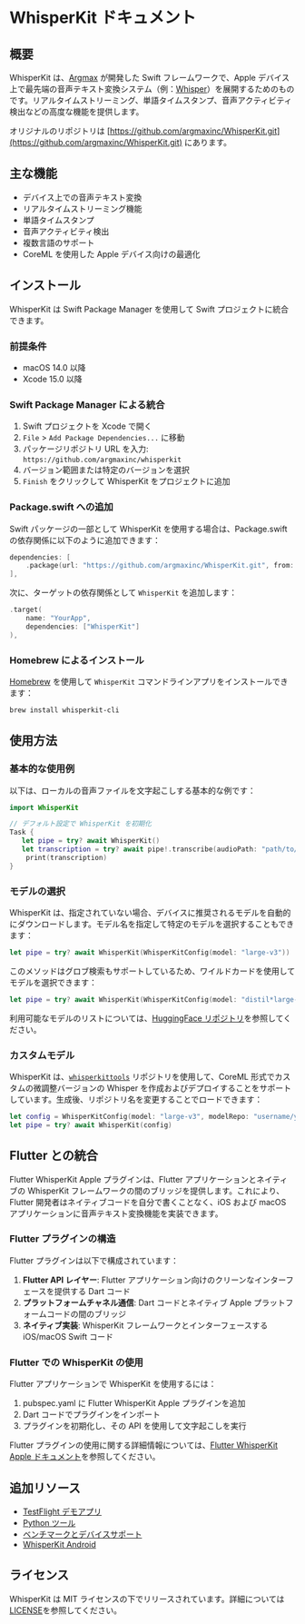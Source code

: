 # WhisperKit ドキュメント

## 概要

WhisperKit は、[Argmax](https://www.takeargmax.com) が開発した Swift フレームワークで、Apple デバイス上で最先端の音声テキスト変換システム（例：[Whisper](https://github.com/openai/whisper)）を展開するためのものです。リアルタイムストリーミング、単語タイムスタンプ、音声アクティビティ検出などの高度な機能を提供します。

オリジナルのリポジトリは [https://github.com/argmaxinc/WhisperKit.git](https://github.com/argmaxinc/WhisperKit.git) にあります。

## 主な機能

- デバイス上での音声テキスト変換
- リアルタイムストリーミング機能
- 単語タイムスタンプ
- 音声アクティビティ検出
- 複数言語のサポート
- CoreML を使用した Apple デバイス向けの最適化

## インストール

WhisperKit は Swift Package Manager を使用して Swift プロジェクトに統合できます。

### 前提条件

- macOS 14.0 以降
- Xcode 15.0 以降

### Swift Package Manager による統合

1. Swift プロジェクトを Xcode で開く
2. `File` > `Add Package Dependencies...` に移動
3. パッケージリポジトリ URL を入力: `https://github.com/argmaxinc/whisperkit`
4. バージョン範囲または特定のバージョンを選択
5. `Finish` をクリックして WhisperKit をプロジェクトに追加

### Package.swift への追加

Swift パッケージの一部として WhisperKit を使用する場合は、Package.swift の依存関係に以下のように追加できます：

```swift
dependencies: [
    .package(url: "https://github.com/argmaxinc/WhisperKit.git", from: "0.9.0"),
],
```

次に、ターゲットの依存関係として `WhisperKit` を追加します：

```swift
.target(
    name: "YourApp",
    dependencies: ["WhisperKit"]
),
```

### Homebrew によるインストール

[Homebrew](https://brew.sh) を使用して `WhisperKit` コマンドラインアプリをインストールできます：

```bash
brew install whisperkit-cli
```

## 使用方法

### 基本的な使用例

以下は、ローカルの音声ファイルを文字起こしする基本的な例です：

```swift
import WhisperKit

// デフォルト設定で WhisperKit を初期化
Task {
   let pipe = try? await WhisperKit()
   let transcription = try? await pipe!.transcribe(audioPath: "path/to/your/audio.{wav,mp3,m4a,flac}")?.text
    print(transcription)
}
```

### モデルの選択

WhisperKit は、指定されていない場合、デバイスに推奨されるモデルを自動的にダウンロードします。モデル名を指定して特定のモデルを選択することもできます：

```swift
let pipe = try? await WhisperKit(WhisperKitConfig(model: "large-v3"))
```

このメソッドはグロブ検索もサポートしているため、ワイルドカードを使用してモデルを選択できます：

```swift
let pipe = try? await WhisperKit(WhisperKitConfig(model: "distil*large-v3"))
```

利用可能なモデルのリストについては、[HuggingFace リポジトリ](https://huggingface.co/argmaxinc/whisperkit-coreml)を参照してください。

### カスタムモデル

WhisperKit は、[`whisperkittools`](https://github.com/argmaxinc/whisperkittools) リポジトリを使用して、CoreML 形式でカスタムの微調整バージョンの Whisper を作成およびデプロイすることをサポートしています。生成後、リポジトリ名を変更することでロードできます：

```swift
let config = WhisperKitConfig(model: "large-v3", modelRepo: "username/your-model-repo")
let pipe = try? await WhisperKit(config)
```

## Flutter との統合

Flutter WhisperKit Apple プラグインは、Flutter アプリケーションとネイティブの WhisperKit フレームワークの間のブリッジを提供します。これにより、Flutter 開発者はネイティブコードを自分で書くことなく、iOS および macOS アプリケーションに音声テキスト変換機能を実装できます。

### Flutter プラグインの構造

Flutter プラグインは以下で構成されています：

1. **Flutter API レイヤー**: Flutter アプリケーション向けのクリーンなインターフェースを提供する Dart コード
2. **プラットフォームチャネル通信**: Dart コードとネイティブ Apple プラットフォームコードの間のブリッジ
3. **ネイティブ実装**: WhisperKit フレームワークとインターフェースする iOS/macOS Swift コード

### Flutter での WhisperKit の使用

Flutter アプリケーションで WhisperKit を使用するには：

1. pubspec.yaml に Flutter WhisperKit Apple プラグインを追加
2. Dart コードでプラグインをインポート
3. プラグインを初期化し、その API を使用して文字起こしを実行

Flutter プラグインの使用に関する詳細情報については、[Flutter WhisperKit Apple ドキュメント](https://github.com/r0227n/flutter_whisper_kit)を参照してください。

## 追加リソース

- [TestFlight デモアプリ](https://testflight.apple.com/join/LPVOyJZW)
- [Python ツール](https://github.com/argmaxinc/whisperkittools)
- [ベンチマークとデバイスサポート](https://huggingface.co/spaces/argmaxinc/whisperkit-benchmarks)
- [WhisperKit Android](https://github.com/argmaxinc/WhisperKitAndroid)

## ライセンス

WhisperKit は MIT ライセンスの下でリリースされています。詳細については[LICENSE](https://github.com/argmaxinc/WhisperKit/blob/main/LICENSE)を参照してください。
